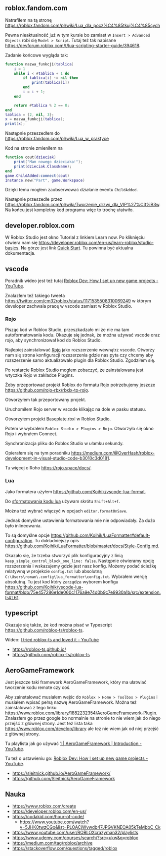 ## roblox.fandom.com

Natrafiłem na tą stronę https://roblox.fandom.com/pl/wiki/Lua_dla_pocz%C4%85tkuj%C4%85cych

Pewna nieaktualność już w tym kursie bo zamiast w `Insert > Advanced Objects` robi się `Model > Script`. Tutaj też tak napisane https://devforum.roblox.com/t/lua-scripting-starter-guide/394618.

Zadanie końcowe wygląda tak:

```lua
function nazwa_funkcji(tablica)
    i = 1
    while i < #tablica + 1 do
        if tablica[i] ~= nil then
            print(tablica[i])
        end
        i = i + 1;
    end

    return #tablica % 2 == 0;
end
tablica = {2, nil, 3};
x = nazwa_funkcji(tablica);
print(x);
```

Następnie przeszedłem do https://roblox.fandom.com/pl/wiki/Lua_w_praktyce

Kod na stronie zmieniłem na

```lua
function cout(dzieciak)
    print("Mam nowego dzieciaka!");
    print(dzieciak.ClassName);
end
game.ChildAdded:connect(cout)
Instance.new("Part", game.Workspace)
```

Dzięki temu mogłem zaobserwować działanie eventu `ChildAdded`.

Następnie przeszedłe przez https://roblox.fandom.com/pl/wiki/Tworzenie_drzwi_dla_VIP%27%C3%B3w. Na końcu jest kompletny kod programu więc to trochę ułatwiło.

## developer.roblox.com

W Roblox Studio jest okno Tutorial z linkiem Learn now. Po kliknięciu otwiera nam się https://developer.roblox.com/en-us/learn-roblox/studio-basics. Na górze jest link [Quick Start](https://developer.roblox.com/en-us/articles/Creating-Your-First-Game). Tu powinna być aktualna dokumentacja.

## vscode

Poradnik wideo jest też tutaj [Roblox Dev: How I set up new game projects - YouTube](https://www.youtube.com/watch?v=aUW2XCJlr9E).

Znalazłem też takiego tweeta https://twitter.com/cm32roblox/status/1171535508310069249 w którym developer zachwala pracę w vscode zamiast w Roblox Studio.

### Rojo

Pisząc kod w Roblox Studio, przeszkadzało mi że nie ma tam autoformatowania kodu. Okazuje się jednak, że można używać vscode oraz rojo, aby synchronizował kod do Roblox Studio.

Najlepiej zainstalować [Rojo](https://github.com/rojo-rbx/vscode-rojo) jako rozszerzenie wewnątrz vscode. Otworzy nam się strona konfiguracji rozszerzenia gdzie nas pyta czy chcemy aby rozszerzenie samo aktualizowało plugin dla Roblox Studio. Zgodziłem się.

Po restarcie Roblox Studio mogłem zobaczyć, że zainstalowana jest wtyczka Rojo w zakładce Plugins.

Żeby przeportować projekt Roblox do formatu Rojo potrzebujemy jeszcze https://github.com/rojo-rbx/rbxlx-to-rojo.

Otworzyłem tak przeportowany projekt.

Uruchomiłem Rojo server w vscode klikając na dole w pasku statusu.

Otworzyłem projekt Baseplate.rbxl w Roblox Studio.

Potem w wybrałem `Roblox Studio > Plugins > Rojo`. Otworzyło się okno Rojo i wybrałem Connect.

Synchronizacja pliku do Roblox Studio w ułamku sekundy.

Opierałem się na tym poradniku https://medium.com/@OverHash/roblox-development-in-visual-studio-code-b3010c3d0181.

Tu więcej o Roho https://rojo.space/docs/.

### Lua

Jako formatera użyłem https://github.com/Koihik/vscode-lua-format.

Do [sformatowania kodu lua](https://stackoverflow.com/questions/29973357/how-do-you-format-code-in-visual-studio-code-vscode) używam skrótu `Shift+Alt+f`.

Można też wybrać włączyć w opcjach `editor.formatOnSave`.

Jednak domyślne ustawienia formatowania mie nie odpowiadały. Za dużo było inlineowania.

To są domyślne opcje https://github.com/Koihik/LuaFormatter#default-configuration. Tu dokładniejszy opis https://github.com/Koihik/LuaFormatter/blob/master/docs/Style-Config.md.

Okazało się, że trzeba stworzyć plik konfiguracyjny z linią `keep_simple_control_block_one_line: false`. Następnie otwieramy opcję rozszerzenia i wskazujemy gdzie jest nasz konfig. Możemy podać ścieżkę relatywną w projekcie `config.txt` lub absolutną `C:\Users\roman\.config\lua_formatter\config.txt`. Wybrałem wersję absolutną. Tu jest kod który zarządza wyborem konfigu https://github.com/Koihik/vscode-lua-format/blob/75e457286e1de060c1176a9e74d0b9c7e9930a1b/src/extension.ts#L61.

## typescript

Okazuje się także, że kod można pisać w Typescript https://github.com/roblox-ts/roblox-ts.

Wideo: [I tried roblox-ts and loved it - YouTube](https://www.youtube.com/watch?v=-VUgFaFPZk8)

- https://roblox-ts.github.io/
- https://github.com/roblox-ts/roblox-ts

## AeroGameFramework

Jest jeszcze taki framework AeroGameFramework, który ma ułatwiać tworzenie kodu remote czy coś.

Aby zainstalować musiałem wejśc do `Roblox > Home > Toolbox > Plugins` i musiałem wpisać pełną nazwę AeroGameFramework. Można też zainstalować z tego linku https://www.roblox.com/library/1882232354/AeroGameFramework-Plugin. Znalazłem go przez google bo normalnie na stronie to nie wiem jak do niego przejść z głównej strony. Jest też lista taka https://www.roblox.com/develop/library ale też nie wiem jak od niej przejść z głównej strony.

Tu playlista jak go używać [1 | AeroGameFramework | Introduction - YouTube](https://www.youtube.com/watch?v=8ta0cHX1ceE&index=1&list=PLk3R4TM3pnqv7doCTUHtn-wkydaA08npc).

Tu też o ustawieniu go: [Roblox Dev: How I set up new game projects - YouTube](https://www.youtube.com/watch?v=aUW2XCJlr9E).

- https://sleitnick.github.io/AeroGameFramework/
- https://github.com/Sleitnick/AeroGameFramework

## Nauka

- https://www.roblox.com/create
- https://developer.roblox.com/en-us/
- https://codakid.com/hour-of-code/
  - https://www.youtube.com/watch?v=5JHK0twzCGo&list=PLOACjWvwdb47JPGVKNEOA05kTeMbbC_Ck
- https://www.youtube.com/user/ROBLOXcrazyman32/playlists
- https://www.udemy.com/courses/search/?src=ukw&q=roblox
- https://medium.com/tag/roblox/archive
- https://stackoverflow.com/questions/tagged/roblox